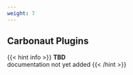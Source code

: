 ```yaml
---
weight: 7
---
```


## **Carbonaut Plugins**

{{< hint info >}}
**TBD**  
documentation not yet added
{{< /hint >}}

